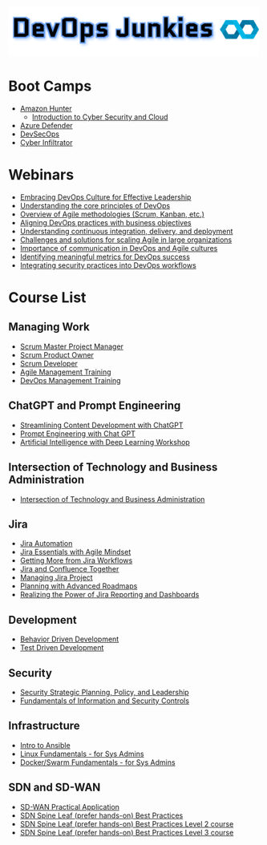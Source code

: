 [![DevOps Junkies](img/DevOpsJunkies_logo.png)](https://github.com/ProDataMan/DevOpsJunkies)
# Boot Camps

- [Amazon Hunter](AmazonHunter.md)
  - [Introduction to Cyber Security and Cloud](Introduction%20to%20Cyber%20Security%20and%20Cloud.md)
- [Azure Defender](#)
- [DevSecOps](#)
- [Cyber Infiltrator](#)

# Webinars
- [Embracing DevOps Culture for Effective Leadership](Webinar-Embracing%20DevOps%20Culture%20for%20Effective%20Leadership.md)
- [Understanding the core principles of DevOps]()
- [Overview of Agile methodologies (Scrum, Kanban, etc.)]()
- [Aligning DevOps practices with business objectives]()
- [Understanding continuous integration, delivery, and deployment]()
- [Challenges and solutions for scaling Agile in large organizations]()
- [Importance of communication in DevOps and Agile cultures]()
- [Identifying meaningful metrics for DevOps success]()
- [Integrating security practices into DevOps workflows]()

# Course List

## Managing Work
- [Scrum Master Project Manager](Certified%20Scrum%20Master.md)
- [Scrum Product Owner](Certified%20Scrum%20Product%20Owner.md)
- [Scrum Developer](#)
- [Agile Management Training](Agile%20Management%20Training.md)
- [DevOps Management Training](DevOps%20Management%20Training.md)

## ChatGPT and Prompt Engineering
- [Streamlining Content Development with ChatGPT](Streamlining%20Content%20Development%20Workflow%20with%20ChatGPT.md)
- [Prompt Engineering with Chat GPT](Chat%20GPT%20prompt%20engineering.md)
- [Artificial Intelligence with Deep Learning Workshop](Artificial%20Intelligence%20with%20Deep%20Learning%20Workshop.md)
## Intersection of Technology and Business Administration
- [Intersection of Technology and Business Administration](Intersection%20of%20Technology%20and%20Business%20Administration.md)

## Jira
- [Jira Automation](Jira%20Automation.md)
- [Jira Essentials with Agile Mindset](Jira%20Essentials%20with%20Agile%20Mindset.md)
- [Getting More from Jira Workflows](Getting%20More%20from%20Jira%20Workflows.md)
- [Jira and Confluence Together](Jira%20and%20Confluence%20Together.md)
- [Managing Jira Project](Managing%20Jira%20Projects.md)
- [Planning with Advanced Roadmaps](Planning%20with%20Advanced%20Roadmaps%20with%20Jira.md)
- [Realizing the Power of Jira Reporting and Dashboards](Realizing%20the%20Power%20of%20Jira%20Reporting%20and%20Dashboards.md)

## Development
- [Behavior Driven Development](Behavior%20Driven%20Development.md)
- [Test Driven Development](Test%20Driven%20Development.md)

## Security
- [Security Strategic Planning, Policy, and Leadership](000272%20-%20Security%20Strategic%20Planning%20-%20Policy%20-%20and%20Leadership.md)
- [Fundamentals of Information and Security Controls](000271%20-%20Fundamentals%20of%20Information%20and%20Security%20Controls.md)

## Infrastructure
- [Intro to Ansible](Intro%20to%20Ansible.md)
- [Linux Fundamentals - for Sys Admins](#)
- [Docker/Swarm Fundamentals - for Sys Admins](Docker%20and%20Swarm%20Fundamentals%20for%20Sys%20Admins.md)

## SDN and SD-WAN
- [SD-WAN Practical Application](SD-WAN%20Practical%20Application.md)
- [SDN Spine Leaf (prefer hands-on) Best Practices](SDN%20Spine%20Leaf%20Best%20Practices.md)
- [SDN Spine Leaf (prefer hands-on) Best Practices Level 2 course](SDN%20Spine%20Leaf%20Best%20Practices%20Level%202.md)
- [SDN Spine Leaf (prefer hands-on) Best Practices Level 3 course](SDN%20Spine%20Leaf%20Best%20Practices%20Level%203.md)
